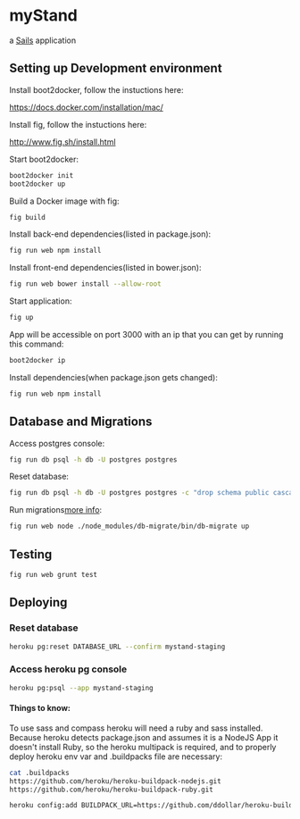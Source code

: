 # myStand

a [Sails](http://sailsjs.org) application

## Setting up Development environment

Install boot2docker, follow the instuctions here:

https://docs.docker.com/installation/mac/

Install fig, follow the instuctions here:

http://www.fig.sh/install.html

Start boot2docker:

```bash
boot2docker init
boot2docker up
```

Build a Docker image with fig:

```bash
fig build
```

Install back-end dependencies(listed in package.json):

```bash
fig run web npm install
```

Install front-end dependencies(listed in bower.json):

```bash
fig run web bower install --allow-root
```

Start application:

```bash
fig up
```

App will be accessible on port 3000 with an ip that you can get by running this command:

```bash
boot2docker ip
```

Install dependencies(when package.json gets changed):
```bash
fig run web npm install
```

## Database and Migrations

Access postgres console:

```bash
fig run db psql -h db -U postgres postgres
```

Reset database:

```bash
fig run db psql -h db -U postgres postgres -c "drop schema public cascade;create schema public"
```

Run migrations[more info](https://www.npmjs.com/package/db-migrate):

```bash
fig run web node ./node_modules/db-migrate/bin/db-migrate up
```

## Testing

```bash
fig run web grunt test
```

## Deploying

### Reset database

```bash
heroku pg:reset DATABASE_URL --confirm mystand-staging
```

### Access heroku pg console

```bash
heroku pg:psql --app mystand-staging
```


#### Things to know:

To use sass and compass heroku will need a ruby and sass installed. Because heroku detects package.json and assumes it is a NodeJS App it doesn't install Ruby, so the heroku multipack is required, and to properly deploy heroku env var and .buildpacks file are necessary:

```bash
cat .buildpacks
https://github.com/heroku/heroku-buildpack-nodejs.git
https://github.com/heroku/heroku-buildpack-ruby.git
```

```bash
heroku config:add BUILDPACK_URL=https://github.com/ddollar/heroku-buildpack-multi.git
```
